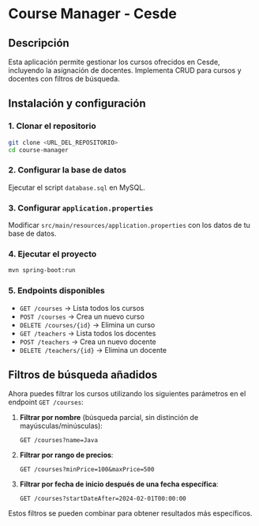 # Course Manager - Cesde

## Descripción  
Esta aplicación permite gestionar los cursos ofrecidos en Cesde, incluyendo la asignación de docentes. Implementa CRUD para cursos y docentes con filtros de búsqueda.  

## Instalación y configuración  

### 1. Clonar el repositorio  
```bash
git clone <URL_DEL_REPOSITORIO>
cd course-manager
```

### 2. Configurar la base de datos  
Ejecutar el script `database.sql` en MySQL.  

### 3. Configurar `application.properties`  
Modificar `src/main/resources/application.properties` con los datos de tu base de datos.  

### 4. Ejecutar el proyecto  
```bash
mvn spring-boot:run
```

### 5. Endpoints disponibles  
- `GET /courses` → Lista todos los cursos  
- `POST /courses` → Crea un nuevo curso  
- `DELETE /courses/{id}` → Elimina un curso  
- `GET /teachers` → Lista todos los docentes  
- `POST /teachers` → Crea un nuevo docente  
- `DELETE /teachers/{id}` → Elimina un docente  

## Filtros de búsqueda añadidos

Ahora puedes filtrar los cursos utilizando los siguientes parámetros en el endpoint `GET /courses`:

1. **Filtrar por nombre** (búsqueda parcial, sin distinción de mayúsculas/minúsculas):  
   ```
   GET /courses?name=Java
   ```
2. **Filtrar por rango de precios**:  
   ```
   GET /courses?minPrice=100&maxPrice=500
   ```
3. **Filtrar por fecha de inicio después de una fecha específica**:  
   ```
   GET /courses?startDateAfter=2024-02-01T00:00:00
   ```

Estos filtros se pueden combinar para obtener resultados más específicos.
